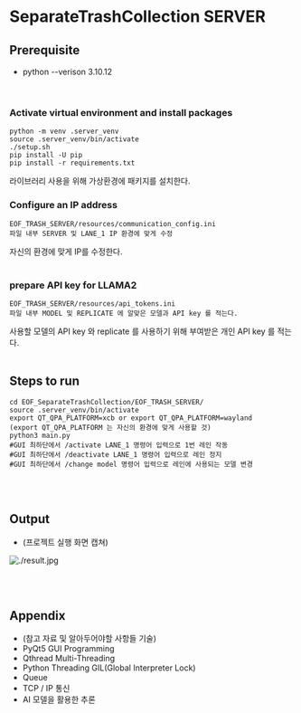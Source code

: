 # SeparateTrashCollection SERVER
<a name="top"></a>

## Prerequisite

* python --verison 3.10.12

<br>

### Activate virtual environment and install packages
```shell
python -m venv .server_venv
source .server_venv/bin/activate
./setup.sh
pip install -U pip
pip install -r requirements.txt
```
라이브러리 사용을 위해 가상환경에 패키지를 설치한다.
<br>

### Configure an IP address
```shell
EOF_TRASH_SERVER/resources/communication_config.ini
파일 내부 SERVER 및 LANE_1 IP 환경에 맞게 수정
```
자신의 환경에 맞게 IP를 수정한다.
<br><br>

### prepare API key for LLAMA2
```shell
EOF_TRASH_SERVER/resources/api_tokens.ini
파일 내부 MODEL 및 REPLICATE 에 알맞은 모델과 API key 를 적는다.
```
사용할 모델의 API key 와 replicate 를 사용하기 위해 부여받은 개인 API key 를 적는다.
<br><br>

## Steps to run

```shell
cd EOF_SeparateTrashCollection/EOF_TRASH_SERVER/
source .server_venv/bin/activate
export QT_QPA_PLATFORM=xcb or export QT_QPA_PLATFORM=wayland
(export QT_QPA_PLATFORM 는 자신의 환경에 맞게 사용할 것)
python3 main.py
#GUI 최하단에서 /activate LANE_1 명령어 입력으로 1번 레인 작동
#GUI 최하단에서 /deactivate LANE_1 명령어 입력으로 레인 정지
#GUI 최하단에서 /change model 명령어 입력으로 레인에 사용되는 모델 변경
```

<br><br>

## Output

* (프로젝트 실행 화면 캡쳐)

![./result.jpg](./result.jpg)

<br><br>

## Appendix

* (참고 자료 및 알아두어야할 사항들 기술)
* PyQt5 GUI Programming
* Qthread Multi-Threading
* Python Threading GIL(Global Interpreter Lock)
* Queue
* TCP / IP 통신
* AI 모델을 활용한 추론
